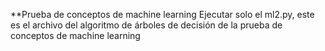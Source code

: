 **Prueba de conceptos de machine learning
Ejecutar solo el ml2.py, este es el archivo del algoritmo de árboles de decisión de la prueba de conceptos de machine learning
